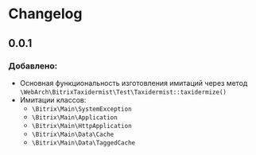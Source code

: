 Changelog
=========

0.0.1
-----

### Добавлено:
- Основная функциональность изготовления имитаций через метод
    `\WebArch\BitrixTaxidermist\Test\Taxidermist::taxidermize()`
- Имитации классов:
    - `\Bitrix\Main\SystemException`
    - `\Bitrix\Main\Application`
    - `\Bitrix\Main\HttpApplication`
    - `\Bitrix\Main\Data\Cache`
    - `\Bitrix\Main\Data\TaggedCache`
